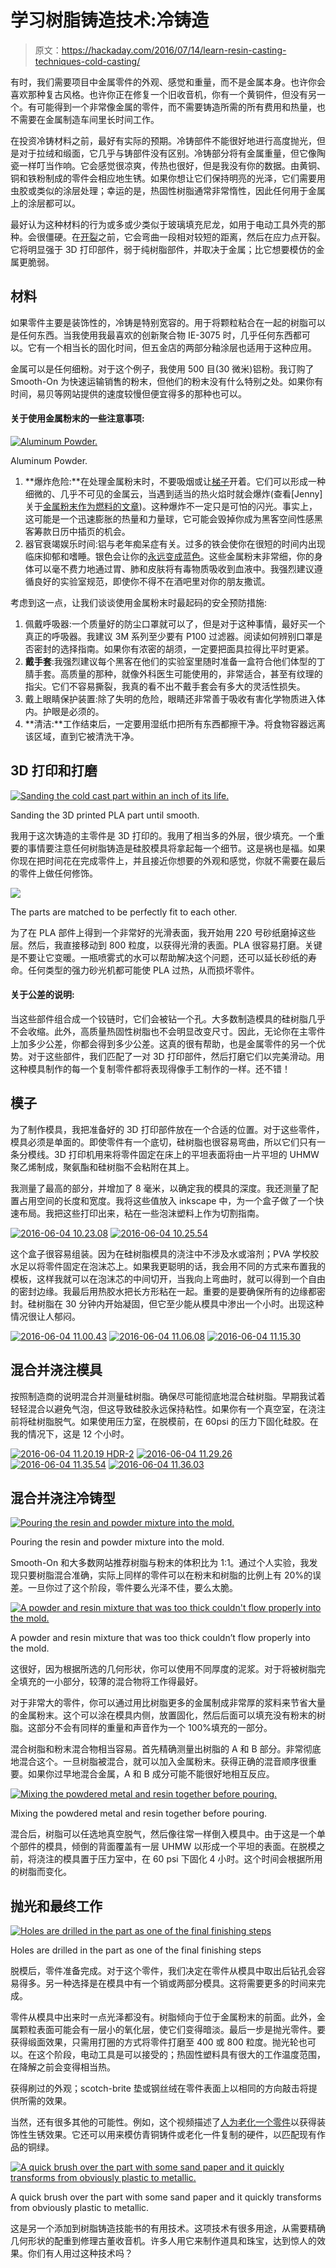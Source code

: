 # 学习树脂铸造技术:冷铸造

> 原文：<https://hackaday.com/2016/07/14/learn-resin-casting-techniques-cold-casting/>

有时，我们需要项目中金属零件的外观、感觉和重量，而不是金属本身。也许你会喜欢那种复古风格。也许你正在修复一个旧收音机，你有一个黄铜件，但没有另一个。有可能得到一个非常像金属的零件，而不需要铸造所需的所有费用和热量，也不需要在金属制造车间里长时间工作。

在投资冷铸材料之前，最好有实际的预期。冷铸部件不能很好地进行高度抛光，但是对于拉绒和缎面，它几乎与铸部件没有区别。冷铸部分将有金属重量，但它像陶瓷一样叮当作响。它会感觉很凉爽，传热也很好，但是我没有你的数据。由黄铜、铜和铁粉制成的零件会相应地生锈。如果你想让它们保持明亮的光泽，它们需要用虫胶或类似的涂层处理；幸运的是，热固性树脂通常非常惰性，因此任何用于金属上的涂层都可以。

最好认为这种材料的行为或多或少类似于玻璃填充尼龙，如用于电动工具外壳的那种。会很僵硬。在[开裂](https://en.wikipedia.org/wiki/Crazing)之前，它会弯曲一段相对较短的距离，然后在应力点开裂。它将明显强于 3D 打印部件，弱于纯树脂部件，并取决于金属；比它想要模仿的金属更脆弱。

## 材料

如果零件主要是装饰性的，冷铸是特别宽容的。用于将颗粒粘合在一起的树脂可以是任何东西。当我使用我最喜欢的创新聚合物 IE-3075 时，几乎任何东西都可以。它有一个相当长的固化时间，但五金店的两部分釉涂层也适用于这种应用。

金属可以是任何细粉。对于这个例子，我使用 500 目(30 微米)铝粉。我订购了 Smooth-On 为快速运输销售的粉末，但他们的粉末没有什么特别之处。如果你有时间，易贝等网站提供的速度较慢但便宜得多的那种也可以。

#### 关于使用金属粉末的一些注意事项:

[![Aluminum Powder.](img/45c6ffb5f537e545a729799ac5b51fa9.png)](https://hackaday.com/wp-content/uploads/2016/06/img_3407.jpg)

Aluminum Powder.

1.  **爆炸危险:**在处理金属粉末时，不要吸烟或让[梯子](http://hackaday.com/2015/03/05/11000-volt-jacobs-ladder-sounds-like-a-lightsaber/)开着。它们可以形成一种细微的、几乎不可见的金属云，当遇到适当的热火焰时就会爆炸(查看[Jenny]关于[金属粉末作为燃料的文章](http://hackaday.com/2016/04/20/are-powdered-metal-fuels-just-a-flash-in-the-pan/))。这种爆炸不一定只是可怕的闪光。事实上，这可能是一个迅速膨胀的热量和力量球，它可能会毁掉你成为黑客空间性感黑客筹款日历中插页的机会。
2.  器官衰竭娱乐时间:铝与老年痴呆症有关。过多的铁会使你在很短的时间内出现临床抑郁和嗜睡。银色会让你的[永远变成蓝色](https://en.wikipedia.org/wiki/Argyria)。这些金属粉末非常细，你的身体可以毫不费力地通过胃、肺和皮肤将有毒物质吸收到血液中。我强烈建议遵循良好的实验室规范，即使你不得不在酒吧里对你的朋友撒谎。

考虑到这一点，让我们谈谈使用金属粉末时最起码的安全预防措施:

1.  佩戴呼吸器:一个质量好的防尘口罩就可以了，但是对于这种事情，最好买一个真正的呼吸器。我建议 3M 系列至少要有 P100 过滤器。阅读如何辨别口罩是否密封的选择指南。如果你有浓密的胡须，一定要把面具拉得比平时更紧。
2.  **戴手套**:我强烈建议每个黑客在他们的实验室里随时准备一盒符合他们体型的丁腈手套。高质量的那种，就像外科医生可能使用的，非常适合，甚至有纹理的指尖。它们不容易撕裂，我真的看不出不戴手套会有多大的灵活性损失。
3.  戴上眼睛保护装置:除了失明的危险，眼睛还非常善于吸收有害化学物质进入体内。护眼是必须的。
4.  **清洁:**工作结束后，一定要用湿纸巾把所有东西都擦干净。将食物容器远离该区域，直到它被清洗干净。

## 3D 打印和打磨

[![Sanding the cold cast part within an inch of its life. ](img/32e8e741bd225d9fa182686fea0dc50f.png)](https://hackaday.com/wp-content/uploads/2016/06/2016-06-04-10-17-59.jpg)

Sanding the 3D printed PLA part until smooth.

我用于这次铸造的主零件是 3D 打印的。我用了相当多的外层，很少填充。一个重要的事情要注意任何树脂铸造是硅胶模具将拿起每一个细节。这是祸也是福。如果你现在把时间花在完成零件上，并且接近你想要的外观和感觉，你就不需要在最后的零件上做任何修饰。

[![](img/fbeb2dbed6a9cd903395ee40b5244011.png)](https://hackaday.com/wp-content/uploads/2016/06/2016-06-04-10-18-42-hdr-2.jpg)

The parts are matched to be perfectly fit to each other.

为了在 PLA 部件上得到一个非常好的光滑表面，我开始用 220 号砂纸磨掉这些层。然后，我直接移动到 800 粒度，以获得光滑的表面。PLA 很容易打磨。关键是不要让它变暖。一瓶喷雾式的水可以帮助解决这个问题，还可以延长砂纸的寿命。任何类型的强力砂光机都可能使 PLA 过热，从而损坏零件。

#### 关于公差的说明:

当这些部件组合成一个铰链时，它们会被钻一个孔。大多数制造模具的硅树脂几乎不会收缩。此外，高质量热固性树脂也不会明显改变尺寸。因此，无论你在主零件上加多少公差，你都会得到多少公差。这真的很有帮助，也是金属零件的另一个优势。对于这些部件，我们匹配了一对 3D 打印部件，然后打磨它们以完美滑动。用这种模具制作的每一个复制零件都将表现得像手工制作的一样。还不错！

## 模子

为了制作模具，我把准备好的 3D 打印部件放在一个合适的位置。对于这些零件，模具必须是单面的。即使零件有一个底切，硅树脂也很容易弯曲，所以它们只有一条分模线。3D 打印机用来将零件固定在床上的平坦表面将由一片平坦的 UHMW 聚乙烯制成，聚氨酯和硅树脂不会粘附在其上。

我测量了最高的部分，并增加了 8 毫米，以确定我的模具的深度。我还测量了配置占用空间的长度和宽度。我将这些值放入 inkscape 中，为一个盒子做了一个快速布局。我把这些打印出来，粘在一些泡沫塑料上作为切割指南。

 [![2016-06-04 10.23.08](img/72795a053d7ded33915b6096653d217d.png "2016-06-04 10.23.08")](https://hackaday.com/2016/07/14/learn-resin-casting-techniques-cold-casting/2016-06-04-10-23-08/)  [![2016-06-04 10.25.54](img/f0b715aa002b7b322e8e8914c8d0e66e.png "2016-06-04 10.25.54")](https://hackaday.com/2016/07/14/learn-resin-casting-techniques-cold-casting/2016-06-04-10-25-54/) 

这个盒子很容易组装。因为在硅树脂模具的浇注中不涉及水或溶剂；PVA 学校胶水足以将零件固定在泡沫芯上。如果我更聪明的话，我会用不同的方式来布置我的模板，这样我就可以在泡沫芯的中间切开，当我向上弯曲时，就可以得到一个自由的密封边缘。我最后用热胶水把长方形粘在一起。重要的是要确保所有的边缘都密封。硅树脂在 30 分钟内开始凝固，但它至少能从模具中渗出一个小时。出现这种情况很让人郁闷。

 [![2016-06-04 11.00.43](img/a1c60e878eecff882a1dacb42c8b8e31.png "2016-06-04 11.00.43")](https://hackaday.com/2016/07/14/learn-resin-casting-techniques-cold-casting/2016-06-04-11-00-43/)  [![2016-06-04 11.06.08](img/640a99f4b00ad32850ebadfe69d7ab77.png "2016-06-04 11.06.08")](https://hackaday.com/2016/07/14/learn-resin-casting-techniques-cold-casting/2016-06-04-11-06-08/)  [![2016-06-04 11.15.30](img/526cd5fcf2f2d1a9a7d9d5444bb2221a.png "2016-06-04 11.15.30")](https://hackaday.com/2016/07/14/learn-resin-casting-techniques-cold-casting/2016-06-04-11-15-30/) 

## 混合并浇注模具

按照制造商的说明混合并测量硅树脂。确保尽可能彻底地混合硅树脂。早期我试着轻轻混合以避免气泡，但这导致硅胶永远保持粘性。如果你有一个真空室，在浇注前将硅树脂脱气。如果使用压力室，在脱模前，在 60psi 的压力下固化硅胶。在我的情况下，这是 12 个小时。

 [![2016-06-04 11.20.19 HDR-2](img/105cd439e474a34596292efada6481ea.png "2016-06-04 11.20.19 HDR-2")](https://hackaday.com/2016/07/14/learn-resin-casting-techniques-cold-casting/2016-06-04-11-20-19-hdr-2/)  [![2016-06-04 11.29.26](img/d53379f0ec1deb00e8f87e86d300a626.png "2016-06-04 11.29.26")](https://hackaday.com/2016/07/14/learn-resin-casting-techniques-cold-casting/2016-06-04-11-29-26/)  [![2016-06-04 11.35.54](img/3ab854f05894783a4eb0ad871f975d90.png "2016-06-04 11.35.54")](https://hackaday.com/2016/07/14/learn-resin-casting-techniques-cold-casting/2016-06-04-11-35-54/)  [![2016-06-04 11.36.03](img/231f0516dcce01cde893570edadc1159.png "2016-06-04 11.36.03")](https://hackaday.com/2016/07/14/learn-resin-casting-techniques-cold-casting/2016-06-04-11-36-03/) 

## 混合并浇注冷铸型

[![Pouring the resin and powder mixture into the mold.](img/40a68df7da42e7b8f17fa3c548ea79a0.png)](https://hackaday.com/wp-content/uploads/2016/06/img_3415.jpg)

Pouring the resin and powder mixture into the mold.

Smooth-On 和大多数网站推荐树脂与粉末的体积比为 1:1。通过个人实验，我发现只要树脂混合准确，实际上同样的零件可以在粉末和树脂的比例上有 20%的误差。一旦你过了这个阶段，零件要么光泽不佳，要么太脆。

[![A powder and resin mixture that was too thick couldn't flow properly into the mold.](img/e58c7fad1b21170ba0fe3fe0578656c0.png)](https://hackaday.com/wp-content/uploads/2016/06/2016-06-06-23-09-501.jpg)

A powder and resin mixture that was too thick couldn’t flow properly into the mold.

这很好，因为根据所选的几何形状，你可以使用不同厚度的泥浆。对于将被树脂完全填充的一小部分，较薄的混合物将工作得最好。

对于非常大的零件，你可以通过用比树脂更多的金属制成非常厚的浆料来节省大量的金属粉末。这个可以涂在模具内侧，放置固化，然后后面可以填充没有粉末的树脂。这部分不会有同样的重量和声音作为一个 100%填充的一部分。

混合树脂和粉末混合物相当容易。首先精确测量出树脂的 A 和 B 部分。非常彻底地混合这个。一旦树脂被混合，就可以加入金属粉末。获得正确的混音顺序很重要。如果你过早地混合金属，A 和 B 成分可能不能很好地相互反应。

[![Mixing the powdered metal and resin together before pouring.](img/f9125983b5ce48f5741588bc08b4f2c8.png)](https://hackaday.com/wp-content/uploads/2016/06/img_3406.jpg)

Mixing the powdered metal and resin together before pouring.

混合后，树脂可以任选地真空脱气，然后像往常一样倒入模具中。由于这是一个单个部件的模具，倾倒的背面覆盖有一层 UHMW 以形成一个平坦的表面。在脱模之前，将浇注的模具置于压力室中，在 60 psi 下固化 4 小时。这个时间会根据所用的树脂而变化。

## 抛光和最终工作

[![Holes are drilled in the part as one of the final finishing steps](img/4cae44d20bc10b3bd19a5ccacf7cbd51.png)](https://hackaday.com/wp-content/uploads/2016/06/sadsadsadsadsad.jpg)

Holes are drilled in the part as one of the final finishing steps

脱模后，零件准备完成。对于这个零件，我们决定在零件从模具中取出后钻孔会容易得多。另一种选择是在模具中有一个销或两部分模具。这将需要更多的时间来完成。

零件从模具中出来时一点光泽都没有。树脂倾向于位于金属粉末的前面。此外，金属颗粒表面可能会有一层小的氧化层，使它们变得暗淡。最后一步是抛光零件。要获得缎面效果，只需用打圈的方式将零件打磨至 400 或 800 粒度。抛光轮也可以。在这个阶段，电动工具是可以接受的；热固性塑料具有很大的工作温度范围，在降解之前会变得相当热。

获得刷过的外观；scotch-brite 垫或钢丝绒在零件表面上以相同的方向敲击将提供所需的效果。

当然，还有很多其他的可能性。例如，这个视频描述了[人为老化一个零件](https://www.youtube.com/watch?v=7VBVU3FNt-s)以获得装饰性生锈效果。它还可以用来模仿青铜铸件或老化一件复制的硬件，以匹配现有作品的铜绿。

[![A quick brush over the part with some sand paper and it quickly transforms from obviously plastic to metallic.](img/1fb1b853bd98944a9ba854df053c23d4.png)](https://hackaday.com/wp-content/uploads/2016/06/img_3510.jpg)

A quick brush over the part with some sand paper and it quickly transforms from obviously plastic to metallic.

这是另一个添加到树脂铸造技能书的有用技术。这项技术有很多用途，从需要精确几何形状的配重到修理古董收音机。许多人用它来制作道具和珠宝，达到惊人的效果。你们有人用过这种技术吗？
